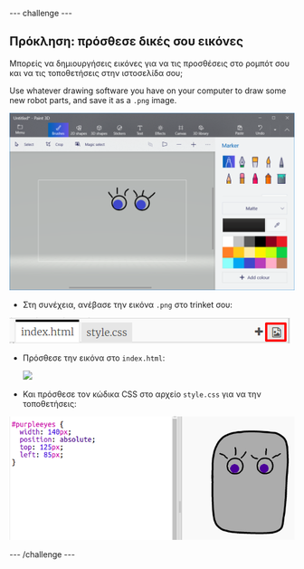 \--- challenge \---

## Πρόκληση: πρόσθεσε δικές σου εικόνες

Μπορείς να δημιουργήσεις εικόνες για να τις προσθέσεις στο ρομπότ σου και να τις τοποθετήσεις στην ιστοσελίδα σου;

Use whatever drawing software you have on your computer to draw some new robot parts, and save it as a `.png` image.

![screenshot](images/robot-eyes-edit.png)

+ Στη συνέχεια, ανέβασε την εικόνα `.png` στο trinket σου:

![screenshot](images/robot-image-add.png)

+ Πρόσθεσε την εικόνα στο `index.html`: 

    <img id="purpleeyes" src="purpleeyes.png">
    

+ Και πρόσθεσε τον κώδικα CSS στο αρχείο `style.css` για να την τοποθετήσεις:

![screenshot](images/robot-use-purple-eyes.png)

\--- /challenge \---